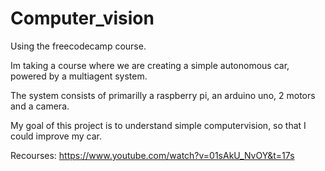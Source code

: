 # Computer_vision
Using the freecodecamp course.

Im taking a course where we are creating a simple autonomous car, powered by a multiagent system. 

The system consists of primarilly a raspberry pi, an arduino uno, 2 motors and a camera. 

My goal of this project is to understand simple computervision, so that I could improve my car.

Recourses:
https://www.youtube.com/watch?v=01sAkU_NvOY&t=17s
